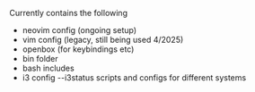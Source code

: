Currently contains the following

  - neovim config (ongoing setup)
  - vim config (legacy, still being used 4/2025)
  - openbox (for keybindings etc)
  - bin folder 
  - bash includes
  - i3 config
    --i3status scripts and configs for different systems

